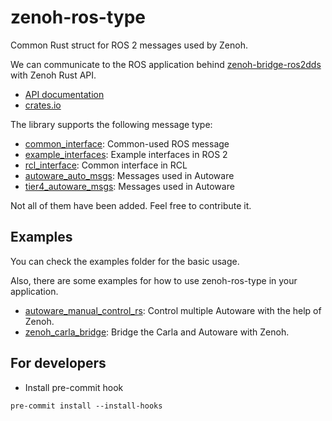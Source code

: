 # zenoh-ros-type

Common Rust struct for ROS 2 messages used by Zenoh.

We can communicate to the ROS application behind [zenoh-bridge-ros2dds](https://github.com/eclipse-zenoh/zenoh-plugin-ros2dds) with Zenoh Rust API.

* [API documentation](https://docs.rs/zenoh-ros-type)
* [crates.io](https://crates.io/crates/zenoh-ros-type)

The library supports the following message type:

* [common_interface](https://github.com/ros2/common_interfaces): Common-used ROS message
* [example_interfaces](https://github.com/ros2/example_interfaces): Example interfaces in ROS 2
* [rcl_interface](https://github.com/ros2/rcl_interfaces): Common interface in RCL
* [autoware_auto_msgs](https://github.com/tier4/autoware_auto_msgs/tree/tier4/main): Messages used in Autoware
* [tier4_autoware_msgs](https://github.com/tier4/tier4_autoware_msgs/tree/tier4/universe): Messages used in Autoware

Not all of them have been added. Feel free to contribute it.

## Examples

You can check the examples folder for the basic usage.

Also, there are some examples for how to use zenoh-ros-type in your application.

* [autoware_manual_control_rs](https://github.com/evshary/autoware_manual_control_rs): Control multiple Autoware with the help of Zenoh.
* [zenoh_carla_bridge](https://github.com/evshary/zenoh_carla_bridge): Bridge the Carla and Autoware with Zenoh.

## For developers

* Install pre-commit hook

```shell
pre-commit install --install-hooks
```
